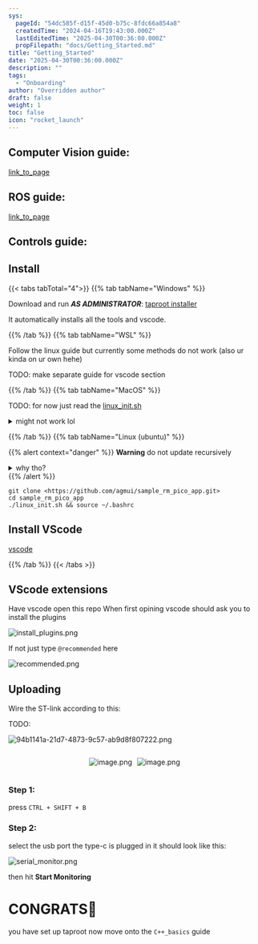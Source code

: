 ```yaml
---
sys:
  pageId: "54dc585f-d15f-45d0-b75c-8fdc66a854a8"
  createdTime: "2024-04-16T19:43:00.000Z"
  lastEditedTime: "2025-04-30T00:36:00.000Z"
  propFilepath: "docs/Getting_Started.md"
title: "Getting_Started"
date: "2025-04-30T00:36:00.000Z"
description: ""
tags:
  - "Onboarding"
author: "Overridden author"
draft: false
weight: 1
toc: false
icon: "rocket_launch"
---
```


## Computer Vision guide:

[link_to_page](86d45bc0-388b-4d26-8848-44f255f73d0e)

## ROS guide:

[link_to_page](3c76c1de-ec8f-46d6-8b0a-294005edc2d5)

## Controls guide:

## Install

{{< tabs tabTotal="4">}}
{{% tab tabName="Windows" %}}

Download and run _**AS ADMINISTRATOR**_: [taproot installer](https://github.com/Thornbots/TeachingFreshies/releases/tag/1.0)

It automatically installs all the tools and vscode.

{{% /tab %}}
{{% tab tabName="WSL" %}}

Follow the linux guide but currently some methods do not work (also ur kinda on ur own hehe)

TODO: make separate guide for vscode section

{{% /tab %}}
{{% tab tabName="MacOS" %}}

TODO: for now just read the [linux_init.sh](https://github.com/agmui/sample_rm_pico_app/blob/main/linux_init.sh)

<details>
<summary>might not work lol</summary>

`brew install libusb pkg-config`

Next install: [vscode](https://code.visualstudio.com/Download)

</details>

{{% /tab %}}
{{% tab tabName="Linux (ubuntu)" %}}

{{% alert context="danger" %}}
**Warning** do not update recursively
<details>
<summary>why tho?</summary>
There are some submodules that may go on for a while (like tinyusb) and I highly
recommend you don't need to get them.
If you want to see what submodules I update just look in `linux_init.sh`
</details>
{{% /alert %}}

```shell
git clone <https://github.com/agmui/sample_rm_pico_app.git>
cd sample_rm_pico_app
./linux_init.sh && source ~/.bashrc
```

## Install VScode

[vscode](https://code.visualstudio.com/Download)

{{% /tab %}}
{{< /tabs >}}

## VScode extensions

Have vscode open this repo
When first opining vscode should ask you to install the plugins

![install_plugins.png](https://prod-files-secure.s3.us-west-2.amazonaws.com/d518164a-d88e-44d1-a4ee-3adb3bd8bce0/89bd30f0-1825-4e77-867b-0a41ce370880/install_plugins.png?X-Amz-Algorithm=AWS4-HMAC-SHA256&X-Amz-Content-Sha256=UNSIGNED-PAYLOAD&X-Amz-Credential=ASIAZI2LB4666KMARWUK%2F20250726%2Fus-west-2%2Fs3%2Faws4_request&X-Amz-Date=20250726T035103Z&X-Amz-Expires=3600&X-Amz-Security-Token=IQoJb3JpZ2luX2VjECsaCXVzLXdlc3QtMiJGMEQCIH1isePi49hl%2BtRtQezibgN5aS%2B9xhjR5Pf%2B%2FEPf1k2DAiAD9uoUwBSRmphPO89%2FRZhbi3H5jqxfivVCUA7Y2pauZyr%2FAwhTEAAaDDYzNzQyMzE4MzgwNSIMtnzpBAEl24yyWsDYKtwDIlV6Lmil4%2FzvpjkH8ULYF%2B%2FKunOjOZkEDP0jq9lUFd%2BOvqDovZ5IMBe1C0SuL9Cqg2L5moS0c6shn297VGoJOesslfXiSbY0POVacNMpLWRqLiLUCbp6tBUcORERRCTp9iIEubBaBEZJm8BGDbUuOSbRLG0W7ifqgO40YTgk%2BAq%2BDt5BzirDRDCqybEN8fMHGY3bxJi1a7X7W5hBMeM2vMLfaqyjyJ29enJuVVIgOoSRL6DUqGd8Y3LpwZJxqPdX9FkRGjRvsef7f4PyDnfp0p0NJHTvaaUcfL4MiOkw6cWwnsRezFHtoN9gqBiJf0HFDYwCQig1hl0ZJpHm2cLiXF%2FjLAoaO2yg2bvt49tCIE6VRI7oe6M0%2FSar1lnbfrOtxLEz%2F63LOIKK0wHNrOJIyhJ8SBeezvTDzqZXTUtVJreZvLnGR8oKSK8Use7GsgbZcITDhSzAkkdagzYF5OBdIiE4AYcD8Ek1l7PiYsYlLNUobZYNAfGwY03AGoUPpTpngvksKUHbwpyJTXCbzN52m0Wy%2Bc%2B%2BslYizn6%2B8Zkem728EHIEAoXxdPFSrezqBexZ3bcdYp2Dzoa5tFci%2BdZe2%2BL4FX1A84vDnCt2tvgX0FK0EUAGg0a3cwQldF0w%2FfaQxAY6pgHnUXkKvHdm3YacXp7wV%2Fk3CkFFEb96cEJy6J0xDURG5y8Bc0a2%2BAOSDbaJx%2F0%2Fzu3u3QVAY67tpdTgu7PoW29%2FIbHdPjN2vMysn7Yp%2Biu3ER7YS8NwrREEYB8JIfHYuoQhlnmxYQkK8a1ZFgri7EUjxVphPiWKORzrwE7e5pHcTeJtwms83TsISj6hcWFSstpCcTvJn7sf1AYjziGKiUSpOhPqdiyV&X-Amz-Signature=3bec0ba84098b6ff8c079e43b320392937704f0eb8cdc6819c323347705c9467&X-Amz-SignedHeaders=host&x-amz-checksum-mode=ENABLED&x-id=GetObject)

If not just type `@recommended` here  

![recommended.png](https://prod-files-secure.s3.us-west-2.amazonaws.com/d518164a-d88e-44d1-a4ee-3adb3bd8bce0/61e661e9-5d85-4dfc-be0d-8d2097a5e793/recommended.png?X-Amz-Algorithm=AWS4-HMAC-SHA256&X-Amz-Content-Sha256=UNSIGNED-PAYLOAD&X-Amz-Credential=ASIAZI2LB4666KMARWUK%2F20250726%2Fus-west-2%2Fs3%2Faws4_request&X-Amz-Date=20250726T035103Z&X-Amz-Expires=3600&X-Amz-Security-Token=IQoJb3JpZ2luX2VjECsaCXVzLXdlc3QtMiJGMEQCIH1isePi49hl%2BtRtQezibgN5aS%2B9xhjR5Pf%2B%2FEPf1k2DAiAD9uoUwBSRmphPO89%2FRZhbi3H5jqxfivVCUA7Y2pauZyr%2FAwhTEAAaDDYzNzQyMzE4MzgwNSIMtnzpBAEl24yyWsDYKtwDIlV6Lmil4%2FzvpjkH8ULYF%2B%2FKunOjOZkEDP0jq9lUFd%2BOvqDovZ5IMBe1C0SuL9Cqg2L5moS0c6shn297VGoJOesslfXiSbY0POVacNMpLWRqLiLUCbp6tBUcORERRCTp9iIEubBaBEZJm8BGDbUuOSbRLG0W7ifqgO40YTgk%2BAq%2BDt5BzirDRDCqybEN8fMHGY3bxJi1a7X7W5hBMeM2vMLfaqyjyJ29enJuVVIgOoSRL6DUqGd8Y3LpwZJxqPdX9FkRGjRvsef7f4PyDnfp0p0NJHTvaaUcfL4MiOkw6cWwnsRezFHtoN9gqBiJf0HFDYwCQig1hl0ZJpHm2cLiXF%2FjLAoaO2yg2bvt49tCIE6VRI7oe6M0%2FSar1lnbfrOtxLEz%2F63LOIKK0wHNrOJIyhJ8SBeezvTDzqZXTUtVJreZvLnGR8oKSK8Use7GsgbZcITDhSzAkkdagzYF5OBdIiE4AYcD8Ek1l7PiYsYlLNUobZYNAfGwY03AGoUPpTpngvksKUHbwpyJTXCbzN52m0Wy%2Bc%2B%2BslYizn6%2B8Zkem728EHIEAoXxdPFSrezqBexZ3bcdYp2Dzoa5tFci%2BdZe2%2BL4FX1A84vDnCt2tvgX0FK0EUAGg0a3cwQldF0w%2FfaQxAY6pgHnUXkKvHdm3YacXp7wV%2Fk3CkFFEb96cEJy6J0xDURG5y8Bc0a2%2BAOSDbaJx%2F0%2Fzu3u3QVAY67tpdTgu7PoW29%2FIbHdPjN2vMysn7Yp%2Biu3ER7YS8NwrREEYB8JIfHYuoQhlnmxYQkK8a1ZFgri7EUjxVphPiWKORzrwE7e5pHcTeJtwms83TsISj6hcWFSstpCcTvJn7sf1AYjziGKiUSpOhPqdiyV&X-Amz-Signature=688cc92e1ad6b3e6aa325dd093db820927330ca3319c95c14a47a049707fe891&X-Amz-SignedHeaders=host&x-amz-checksum-mode=ENABLED&x-id=GetObject)

## Uploading

Wire the ST-link according to this:

TODO:

![94b1141a-21d7-4873-9c57-ab9d8f807222.png](https://prod-files-secure.s3.us-west-2.amazonaws.com/d518164a-d88e-44d1-a4ee-3adb3bd8bce0/e5fad17d-ab82-4300-9f4c-505ab4b1202c/94b1141a-21d7-4873-9c57-ab9d8f807222.png?X-Amz-Algorithm=AWS4-HMAC-SHA256&X-Amz-Content-Sha256=UNSIGNED-PAYLOAD&X-Amz-Credential=ASIAZI2LB4666KMARWUK%2F20250726%2Fus-west-2%2Fs3%2Faws4_request&X-Amz-Date=20250726T035103Z&X-Amz-Expires=3600&X-Amz-Security-Token=IQoJb3JpZ2luX2VjECsaCXVzLXdlc3QtMiJGMEQCIH1isePi49hl%2BtRtQezibgN5aS%2B9xhjR5Pf%2B%2FEPf1k2DAiAD9uoUwBSRmphPO89%2FRZhbi3H5jqxfivVCUA7Y2pauZyr%2FAwhTEAAaDDYzNzQyMzE4MzgwNSIMtnzpBAEl24yyWsDYKtwDIlV6Lmil4%2FzvpjkH8ULYF%2B%2FKunOjOZkEDP0jq9lUFd%2BOvqDovZ5IMBe1C0SuL9Cqg2L5moS0c6shn297VGoJOesslfXiSbY0POVacNMpLWRqLiLUCbp6tBUcORERRCTp9iIEubBaBEZJm8BGDbUuOSbRLG0W7ifqgO40YTgk%2BAq%2BDt5BzirDRDCqybEN8fMHGY3bxJi1a7X7W5hBMeM2vMLfaqyjyJ29enJuVVIgOoSRL6DUqGd8Y3LpwZJxqPdX9FkRGjRvsef7f4PyDnfp0p0NJHTvaaUcfL4MiOkw6cWwnsRezFHtoN9gqBiJf0HFDYwCQig1hl0ZJpHm2cLiXF%2FjLAoaO2yg2bvt49tCIE6VRI7oe6M0%2FSar1lnbfrOtxLEz%2F63LOIKK0wHNrOJIyhJ8SBeezvTDzqZXTUtVJreZvLnGR8oKSK8Use7GsgbZcITDhSzAkkdagzYF5OBdIiE4AYcD8Ek1l7PiYsYlLNUobZYNAfGwY03AGoUPpTpngvksKUHbwpyJTXCbzN52m0Wy%2Bc%2B%2BslYizn6%2B8Zkem728EHIEAoXxdPFSrezqBexZ3bcdYp2Dzoa5tFci%2BdZe2%2BL4FX1A84vDnCt2tvgX0FK0EUAGg0a3cwQldF0w%2FfaQxAY6pgHnUXkKvHdm3YacXp7wV%2Fk3CkFFEb96cEJy6J0xDURG5y8Bc0a2%2BAOSDbaJx%2F0%2Fzu3u3QVAY67tpdTgu7PoW29%2FIbHdPjN2vMysn7Yp%2Biu3ER7YS8NwrREEYB8JIfHYuoQhlnmxYQkK8a1ZFgri7EUjxVphPiWKORzrwE7e5pHcTeJtwms83TsISj6hcWFSstpCcTvJn7sf1AYjziGKiUSpOhPqdiyV&X-Amz-Signature=d03bfc85b2cea06360af6a64c1d03cf03457da70bcf1429c5a785abd23b8ba0b&X-Amz-SignedHeaders=host&x-amz-checksum-mode=ENABLED&x-id=GetObject)

<div style="display: flex;flex-direction: row; column-gap:10px; max-width: 630px;justify-content: center;">
<div>

![image.png](https://prod-files-secure.s3.us-west-2.amazonaws.com/d518164a-d88e-44d1-a4ee-3adb3bd8bce0/210ecb78-1116-4d7b-b9b7-2292f66fa2c2/image.png?X-Amz-Algorithm=AWS4-HMAC-SHA256&X-Amz-Content-Sha256=UNSIGNED-PAYLOAD&X-Amz-Credential=ASIAZI2LB466WEZG6DXJ%2F20250726%2Fus-west-2%2Fs3%2Faws4_request&X-Amz-Date=20250726T035106Z&X-Amz-Expires=3600&X-Amz-Security-Token=IQoJb3JpZ2luX2VjECoaCXVzLXdlc3QtMiJHMEUCIQD%2BVMCQRPPq3V%2BZGGFY95rMPjtpqFharUVaCpr5pdvj%2BAIgBwPmZhGiCZ%2BpW%2B9B0CprQ6n5UcTkvx%2FwgVjGwD50rNgq%2FwMIUxAAGgw2Mzc0MjMxODM4MDUiDGrjPcgE%2Fd0wXT2ZjyrcA2%2FJtJt%2Br7vo2WZd230qXTL9hhL5zmRB68KNDr1okqEdRxxCggmeeTf%2BCQnYXMlVTgZw0SPhkuGeEwhYVh3MYUlNJxPYbQDoY5XpokSaP1xM5mJkan6LdX1QRHJr5Zy0UijflHRgrG%2BYkRolKfOaVDJPwU5XOPsy4MYYX%2FaUJG1aupooZp%2FggngCVyEGP%2BiEJTJp9ygDJFsGM6Er1KbCWV%2BYRxcXA1vXdv2Vs%2FwRsbu5BdSU%2BRiFBK%2FvbErKuHFE5zJv2%2FiDDjrEeCimnCVBJGAZ61p09RC9B3KIPQL0DF%2F4%2FogCRUcpQHYRVR33DdTJYtwZd43ljCMkrK2plv%2F2xgG7ddbGPcwO4PIyFGYDKLKUOAKI5Zay0%2FFHNjBJ4ny0B5Nu5XgMqHE2aTq7zppCUhvDczhX1x1mhXHI3e0O%2B1vQq98L6SRJd4p%2FFJ6LYwVtY9s0%2BqXSTHI7dn9iN9lyUeHpC5fYfRObn1rnJCsuxcBZkMslRdE%2BgZEDqT57lpmt9Ktpb1kjRUOWf66Rx2V9uJHSfEFy%2FRg%2FLepW6rs3dgdaaQQMHljf9yxKt%2Bs0psoPWEuJn4%2FkEMXzb5gk9oFMFwX%2BePkpsQOwtRWMvYKoioQkoagNeNXhN3niWjBxMPj0kMQGOqUBGrZF2Zka2xZ1fxefOQszmBzgwKFFPpYnmYuYbnScW92pp0MruGYObi4ziFePQQpTlr%2B85mBalFEuv0MfiBmUgdHZSj9c4PFNYuDA39csa7bv1jXWy%2B%2FpO2JTQpUKCltfZhwr2w5iGlGlMslaVr5yNWL2F%2FO%2BhvNBtqlU70xnJb%2F%2FBG%2B7W1ACvw7QBCv5gzW58e1JY%2BKJUOfl7w0S6oLOZF4BF%2F2u&X-Amz-Signature=9f9851532d9c1081a2569c1d1d98dbdd359a8bdbb34be879a66a32bb06aa2c62&X-Amz-SignedHeaders=host&x-amz-checksum-mode=ENABLED&x-id=GetObject)

</div>
<div>

![image.png](https://prod-files-secure.s3.us-west-2.amazonaws.com/d518164a-d88e-44d1-a4ee-3adb3bd8bce0/33a0fd0f-8ca6-4a86-8e09-26e95ded1fff/image.png?X-Amz-Algorithm=AWS4-HMAC-SHA256&X-Amz-Content-Sha256=UNSIGNED-PAYLOAD&X-Amz-Credential=ASIAZI2LB466Y4ETQ7Q7%2F20250726%2Fus-west-2%2Fs3%2Faws4_request&X-Amz-Date=20250726T035109Z&X-Amz-Expires=3600&X-Amz-Security-Token=IQoJb3JpZ2luX2VjECoaCXVzLXdlc3QtMiJIMEYCIQDnfhkynRZ%2Fb3Jm7%2BBbJkEwDa%2FCW25dAxn262O%2BegqfPgIhAMKgYjbB8dAqvFfUXnAj5uC8k5M2rvAn8BXGeoTHX5DXKv8DCFMQABoMNjM3NDIzMTgzODA1Igw4FL1Fas90Jc9T%2Bowq3AORvng%2BB%2FF4jVDU1qC1przLEbZdt6dQtXfG6enoKHzpwg%2BZeE6ik4AED%2FbfUnv46XxnYQzeWEOj9jWO5JwIVcAZz%2FfH%2FUv2UH2cBaeu3WGIIewhpQkEUqCoV2yb1w6NEFL0rG4QqivVVqUhGdKkv%2FEzi6BzQYBlqYuCWVzRa62Sg1SVtgfQ0KHzjKb86yDk8%2BIWSmTS54b6XzRZF7TNNbKA9hNwYxCnWCyL8JvuARDKCSsHtUZ1Fg5ekWztYJq7z04f26Q%2Bx4y8iCqJFzb60AyLLEOFzzJZ7UOdvjnRa4NK1cnZmLtaN8VGBcaySagZtBRDgM0h8dpcs9w7Q5yKxWxg%2FSahUTo3Tdvhg1Zt09fsCPR0aNqMQAzrJSvAmuubKd751DrpzNMtU1WYfD1GyIVtn52sUQQDLVIfQr8B8KYWJ9uO1c5PqLqWqeWCgQ6NztF7vu%2BV9tDOi7HZrOCDaDqNnDmRo0kHj2oCxvAPM%2FaXaFSBkvT2F606wnk6i8zAKfsC7SvDd3%2F904PKyB9HlJ6LD0UD1skHzCtyjPJHDY%2FOdc64OWaGrn0g%2Ba1C28USsgrOedPEHWQ4h5aihuD31P7vN3ZiT%2FTvzyaoQ49yww2huIqTiAzuNuO0rfKaTzDE9JDEBjqkAcc9cPu%2BkcBhKo2ItpaeoYUsWuYuMPmAFbZMV5o4VeeYbve2qL0bN4pXWayPg1G4NizpdjLKk1wJmFj9lgXfexPRXSAh96RvvKXbPNJfeGX996ktz7rZPJ4vS5KuInETgtSI%2BAlJNUukMQ%2BCuJAvaBCCpnsNhBiNPQFEhRyB25XKaV5itm6RKiy37TVsOgnHzTCsqpx0%2FuGSyN8nvzAA8SgPYZJt&X-Amz-Signature=6ac77037dcd899332ca7f5d24ae32e2c2501341d4dca1f8c63aff0537a3892f9&X-Amz-SignedHeaders=host&x-amz-checksum-mode=ENABLED&x-id=GetObject)

</div>
</div>

### Step 1:

press `CTRL + SHIFT + B`

### Step 2:

select the usb port the type-c is plugged in it should look like this:

![serial_monitor.png](https://prod-files-secure.s3.us-west-2.amazonaws.com/d518164a-d88e-44d1-a4ee-3adb3bd8bce0/f03f4774-05d4-4393-b6a0-d5efb6d315ab/serial_monitor.png?X-Amz-Algorithm=AWS4-HMAC-SHA256&X-Amz-Content-Sha256=UNSIGNED-PAYLOAD&X-Amz-Credential=ASIAZI2LB4666KMARWUK%2F20250726%2Fus-west-2%2Fs3%2Faws4_request&X-Amz-Date=20250726T035103Z&X-Amz-Expires=3600&X-Amz-Security-Token=IQoJb3JpZ2luX2VjECsaCXVzLXdlc3QtMiJGMEQCIH1isePi49hl%2BtRtQezibgN5aS%2B9xhjR5Pf%2B%2FEPf1k2DAiAD9uoUwBSRmphPO89%2FRZhbi3H5jqxfivVCUA7Y2pauZyr%2FAwhTEAAaDDYzNzQyMzE4MzgwNSIMtnzpBAEl24yyWsDYKtwDIlV6Lmil4%2FzvpjkH8ULYF%2B%2FKunOjOZkEDP0jq9lUFd%2BOvqDovZ5IMBe1C0SuL9Cqg2L5moS0c6shn297VGoJOesslfXiSbY0POVacNMpLWRqLiLUCbp6tBUcORERRCTp9iIEubBaBEZJm8BGDbUuOSbRLG0W7ifqgO40YTgk%2BAq%2BDt5BzirDRDCqybEN8fMHGY3bxJi1a7X7W5hBMeM2vMLfaqyjyJ29enJuVVIgOoSRL6DUqGd8Y3LpwZJxqPdX9FkRGjRvsef7f4PyDnfp0p0NJHTvaaUcfL4MiOkw6cWwnsRezFHtoN9gqBiJf0HFDYwCQig1hl0ZJpHm2cLiXF%2FjLAoaO2yg2bvt49tCIE6VRI7oe6M0%2FSar1lnbfrOtxLEz%2F63LOIKK0wHNrOJIyhJ8SBeezvTDzqZXTUtVJreZvLnGR8oKSK8Use7GsgbZcITDhSzAkkdagzYF5OBdIiE4AYcD8Ek1l7PiYsYlLNUobZYNAfGwY03AGoUPpTpngvksKUHbwpyJTXCbzN52m0Wy%2Bc%2B%2BslYizn6%2B8Zkem728EHIEAoXxdPFSrezqBexZ3bcdYp2Dzoa5tFci%2BdZe2%2BL4FX1A84vDnCt2tvgX0FK0EUAGg0a3cwQldF0w%2FfaQxAY6pgHnUXkKvHdm3YacXp7wV%2Fk3CkFFEb96cEJy6J0xDURG5y8Bc0a2%2BAOSDbaJx%2F0%2Fzu3u3QVAY67tpdTgu7PoW29%2FIbHdPjN2vMysn7Yp%2Biu3ER7YS8NwrREEYB8JIfHYuoQhlnmxYQkK8a1ZFgri7EUjxVphPiWKORzrwE7e5pHcTeJtwms83TsISj6hcWFSstpCcTvJn7sf1AYjziGKiUSpOhPqdiyV&X-Amz-Signature=23fcdb1414ed78f408c3d1ccbbebf94a470111d2cfe6c965a3099827eb6f76ea&X-Amz-SignedHeaders=host&x-amz-checksum-mode=ENABLED&x-id=GetObject)

then hit **Start Monitoring**

# CONGRATS🎉

you have set up taproot now move onto the `C++_basics` guide
